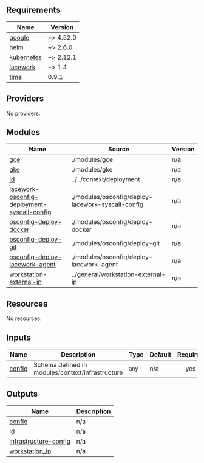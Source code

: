 ## Requirements

| Name | Version |
|------|---------|
| <a name="requirement_google"></a> [google](#requirement\_google) | ~> 4.52.0 |
| <a name="requirement_helm"></a> [helm](#requirement\_helm) | ~> 2.6.0 |
| <a name="requirement_kubernetes"></a> [kubernetes](#requirement\_kubernetes) | ~> 2.12.1 |
| <a name="requirement_lacework"></a> [lacework](#requirement\_lacework) | ~> 1.4 |
| <a name="requirement_time"></a> [time](#requirement\_time) | 0.9.1 |

## Providers

No providers.

## Modules

| Name | Source | Version |
|------|--------|---------|
| <a name="module_gce"></a> [gce](#module\_gce) | ./modules/gce | n/a |
| <a name="module_gke"></a> [gke](#module\_gke) | ./modules/gke | n/a |
| <a name="module_id"></a> [id](#module\_id) | ../../context/deployment | n/a |
| <a name="module_lacework-osconfig-deployment-syscall-config"></a> [lacework-osconfig-deployment-syscall-config](#module\_lacework-osconfig-deployment-syscall-config) | ./modules/osconfig/deploy-lacework-syscall-config | n/a |
| <a name="module_osconfig-deploy-docker"></a> [osconfig-deploy-docker](#module\_osconfig-deploy-docker) | ./modules/osconfig/deploy-docker | n/a |
| <a name="module_osconfig-deploy-git"></a> [osconfig-deploy-git](#module\_osconfig-deploy-git) | ./modules/osconfig/deploy-git | n/a |
| <a name="module_osconfig-deploy-lacework-agent"></a> [osconfig-deploy-lacework-agent](#module\_osconfig-deploy-lacework-agent) | ./modules/osconfig/deploy-lacework-agent | n/a |
| <a name="module_workstation-external-ip"></a> [workstation-external-ip](#module\_workstation-external-ip) | ../general/workstation-external-ip | n/a |

## Resources

No resources.

## Inputs

| Name | Description | Type | Default | Required |
|------|-------------|------|---------|:--------:|
| <a name="input_config"></a> [config](#input\_config) | Schema defined in modules/context/infrastructure | `any` | n/a | yes |

## Outputs

| Name | Description |
|------|-------------|
| <a name="output_config"></a> [config](#output\_config) | n/a |
| <a name="output_id"></a> [id](#output\_id) | n/a |
| <a name="output_infrastructure-config"></a> [infrastructure-config](#output\_infrastructure-config) | n/a |
| <a name="output_workstation_ip"></a> [workstation\_ip](#output\_workstation\_ip) | n/a |
